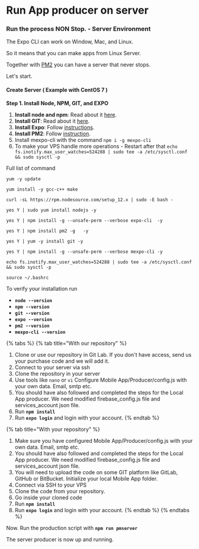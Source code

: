 # Run App producer on server

### Run the process NON Stop. - Server Environment <a id="run-the-process-non-stop-server-environment"></a>

The Expo CLI can work on Window, Mac, and Linux. 

So it means that you can make apps from Linux Server. 

Together with [PM2](http://pm2.keymetrics.io/) you can have a server that never stops.

Let's start.



#### Create Server  \( Example with CentOS 7 \) <a id="create-server-and-install-webmin-example-with-centos-7"></a>

**Step 1. Install Node, NPM, GIT, and EXPO**

1. **Install node and npm**: Read about it [here](https://tecadmin.net/install-nodejs-with-nvm/).
2. **Install GIT**: Read about it [here](https://www.digitalocean.com/community/tutorials/how-to-install-git-on-centos-7).
3. **Install Expo**: Follow [instructions](https://docs.expo.io/versions/latest/introduction/installation/).
4. **Install PM2**: Follow [instruction](http://pm2.keymetrics.io/).
5. Install mexpo-cli with the command `npm i -g mexpo-cli`
6. To make your VPS handle more operations  - Restart after that `echo fs.inotify.max_user_watches=524288 | sudo tee -a /etc/sysctl.conf && sudo sysctl -p`  

Full list of command

```text
yum -y update

yum install -y gcc-c++ make

curl -sL https://rpm.nodesource.com/setup_12.x | sudo -E bash -                        
                                                                                                      
yes Y | sudo yum install nodejs -y                                                                                                                                                                                                                                                                    
                                                                                                      
yes Y | npm install -g --unsafe-perm --verbose expo-cli  -y      
                                                                                                      
yes Y | npm install pm2 -g   -y

yes Y | yum -y install git -y
                                                                                                      
yes Y | npm install -g --unsafe-perm --verbose mexpo-cli -y

echo fs.inotify.max_user_watches=524288 | sudo tee -a /etc/sysctl.conf && sudo sysctl -p

source ~/.bashrc   
```

To verify your installation run

* **`node --version`**
* **`npm --version`**
* **`git --version`**
* **`expo --version`**
* **`pm2 --version`**
* **`mexpo-cli --version`**

{% tabs %}
{% tab title="With our repository" %}


1. Clone or use our  repository in Git Lab. If you don't have access, send us your purchase code and we will add it.
2. Connect to your server via ssh
3. Clone the repository in your server
4. Use tools like `nano`   or `vi` Configure Mobile App/Producer/config.js with your own data. Email, smtp etc.
5. You should have also followed and completed the steps for the Local App producer. We need modified firebase\_config.js file and services\_account json file. 
6. Run **`npm install`** 
7. Run **`expo login`** and login with your account.
{% endtab %}

{% tab title="With your repository" %}


1. Make sure you have configured Mobile App/Producer/config.js with your own data. Email, smtp etc.
2. You should have also followed and completed the steps for the Local App producer. We need modified firebase\_config.js file and services\_account json file. 
3. You will need to upload the code on some GIT platform like GitLab, GitHub or BitBucket. Initialize your local Mobile App folder.
4. Connect via SSH to your VPS
5. Clone the code from your repository.
6. Go inside your cloned code
7. Run **`npm install`** 
8. Run **`expo login`** and login with your account.
{% endtab %}
{% endtabs %}

Now. Run the production script with **`npm run pmserver`**

The server producer is now up and running. 

